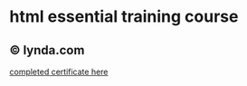 # html essential training course
## &copy; lynda.com

[completed certificate here](HTMLEssentialTraining_CertificateOfCompletion.pdf)